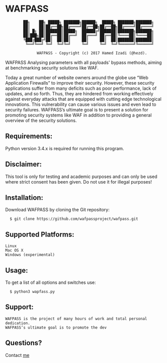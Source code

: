 # WAFPASS

                                                                
            ██╗    ██╗ █████╗ ███████╗██████╗  █████╗ ███████╗███████╗
            ██║    ██║██╔══██╗██╔════╝██╔══██╗██╔══██╗██╔════╝██╔════╝
            ██║ █╗ ██║███████║█████╗  ██████╔╝███████║███████╗███████╗
            ██║███╗██║██╔══██║██╔══╝  ██╔═══╝ ██╔══██║╚════██║╚════██║
            ╚███╔███╔╝██║  ██║██║     ██║     ██║  ██║███████║███████║
             ╚══╝╚══╝ ╚═╝  ╚═╝╚═╝     ╚═╝     ╚═╝  ╚═╝╚══════╝╚══════╝
                         
                  WAFPASS - Copyright (c) 2017 Hamed Izadi (@hezd). 

        

WAFPASS Analysing parameters with all payloads' bypass methods, aiming at benchmarking security solutions like WAF.


Today a great number of website owners around the globe use “Web Application Firewalls” to improve their security. However, these security applications suffer from many deficits such as poor performance, lack of updates, and so forth. Thus, they are hindered from working effectively against everyday attacks that are equipped with cutting edge technological innovations. This vulnerability can cause various issues and even lead to security failures. 
WAFPASS’s ultimate goal is to present a solution for promoting security systems like WAF in addition to providing a general overview of the security solutions.  


## Requirements:
  Python version 3.4.x is required for running this program.



## Disclaimer:
  This tool is only for testing and academic purposes and can only be used where strict consent has been given. Do not use it   for illegal purposes!


## Installation:
  Download WAFPASS by cloning the Git repository:
  
      $ git clone https://github.com/wafpassproject/wafpass.git


## Supported Platforms:

    Linux
    Mac OS X
    Windows (experimental)


## Usage:

  To get a list of all options and switches use:
  
      $ python3 wapfass.py


## Support:

    WAFPASS is the project of many hours of work and total personal dedication.
    WAFPASS’s ultimate goal is to promote the dev

## Questions?

Contact [me](mailto:hamedizadi@gmail.com)
 
